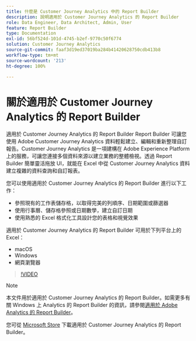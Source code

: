 ```yaml
---
title: 什麼是 Customer Journey Analytics 中的 Report Builder
description: 說明適用於 Customer Journey Analytics 的 Report Builder
role: Data Engineer, Data Architect, Admin, User
feature: Report Builder
type: Documentation
exl-id: 56bf524d-101d-4745-b2ef-9770c50f6774
solution: Customer Journey Analytics
source-git-commit: faaf3d19ed37019ba284b41420628750cdb413b8
workflow-type: tm+mt
source-wordcount: '213'
ht-degree: 100%

---
```


# 關於適用於 Customer Journey Analytics 的 Report Builder

適用於 Customer Journey Analytics 的 Report Builder Report Builder 可讓您使用 Adobe Customer Journey Analytics 資料輕鬆建立、編輯和重新整理自訂報告。Customer Journey Analytics 是一項建構在 Adobe Experience Platform 上的服務，可讓您連接多個資料來源以建立業務的整體檢視。透過 Report Builder 簡單靈活拖放 UI，就能在 Excel 中從 Customer Journey Analytics 資料建立複雜的資料查詢和自訂報表。

您可以使用適用於 Customer Journey Analytics 的 Report Builder 進行以下工作：

- 參照現有的工作表儲存格，以取得完美的列順序、日期範圍或篩選器
- 使用行事曆、儲存格參照或日期數學，建立自訂日期
- 使用熟悉的 Excel 格式化工具設計您的表格和視覺效果

適用於 Customer Journey Analytics 的 Report Builder 可用於下列平台上的 Excel：

- macOS
- Windows
- 網頁瀏覽器

>[!VIDEO](https://video.tv.adobe.com/v/337569/?quality=12&learn=on)

>[!NOTE]
>
>本文件用於適用於 Customer Journey Analytics 的 Report Builder。如需更多有關 Windows 上 Analytics 的 Report Builder 的資訊，請參閱[適用於 Adobe Analytics 的 Report Builder](https://experienceleague.adobe.com/docs/analytics/analyze/report-builder/home.html?lang=zh-Hant)。

您可從 [Microsoft Store](https://www.microsoft.com/en-us/store/apps/windows) 下載適用於 Customer Journey Analytics 的 Report Builder。
